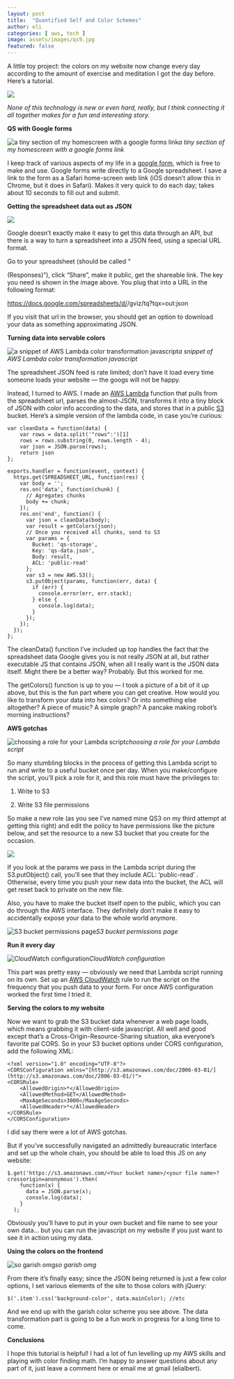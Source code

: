 ```yaml
---
layout: post
title:  "Quantified Self and Color Schemes"
author: eli
categories: [ aws, tech ]
image: assets/images/qs9.jpg
featured: false
---
```


A little toy project: the colors on my website now change every day according to the amount of exercise and meditation I got the day before. Here’s a tutorial.

![]({{site.baseurl}}/assets/images/qs1.png)

*None of this technology is new or even hard, really, but I think connecting it all together makes for a fun and interesting story.*

**QS with Google forms**

![a tiny section of my homescreen with a google forms link]({{site.baseurl}}/assets/images/qs9.jpg)*a tiny section of my homescreen with a google forms link*

I keep track of various aspects of my life in a [google form](https://www.google.com/forms/about/), which is free to make and use. Google forms write directly to a Google spreadsheet. I save a link to the form as a Safari home-screen web link (iOS doesn’t allow this in Chrome, but it does in Safari). Makes it very quick to do each day; takes about 10 seconds to fill out and submit.

**Getting the spreadsheet data out as JSON**

![]({{site.baseurl}}/assets/images/qs2.png)

Google doesn’t exactly make it easy to get this data through an API, but there is a way to turn a spreadsheet into a JSON feed, using a special URL format.

Go to your spreadsheet (should be called “<form name> (Responses)”), click “Share”, make it public, get the shareable link. The key you need is shown in the image above. You plug that into a URL in the following format:

https://docs.google.com/spreadsheets/d/<YOUR KEY HERE>/gviz/tq?tqx=out:json

If you visit that url in the browser, you should get an option to download your data as something approximating JSON.

**Turning data into servable colors**

![a snippet of AWS Lambda color transformation javascript]({{site.baseurl}}/assets/images/qs3.png)*a snippet of AWS Lambda color transformation javascript*

The spreadsheet JSON feed is rate limited; don’t have it load every time someone loads your website — the googs will not be happy.

Instead, I turned to AWS. I made an [AWS Lambda](https://aws.amazon.com/lambda/) function that pulls from the spreadsheet url, parses the almost-JSON, transforms it into a tiny block of JSON with color info according to the data, and stores that in a public [S3](https://aws.amazon.com/s3/) bucket. Here’s a simple version of the lambda code, in case you’re curious:

    var cleanData = function(data) {
        var rows = data.split('"rows":')[1]
        rows = rows.substring(0, rows.length - 4);
        var json = JSON.parse(rows);
        return json
    };

    exports.handler = function(event, context) {
      https.get(SPREADSHEET_URL, function(res) {
        var body = '';
        res.on('data', function(chunk) {
          // Agregates chunks
          body += chunk;
        });
        res.on('end', function() {
          var json = cleanData(body);
          var result = getColors(json);
          // Once you received all chunks, send to S3
          var params = {
            Bucket: 'qs-storage',
            Key: 'qs-data.json',
            Body: result,
            ACL: 'public-read'
          };
          var s3 = new AWS.S3();
          s3.putObject(params, function(err, data) {
            if (err) {
              console.error(err, err.stack);
            } else {
              console.log(data);
            }
          });
        });
      });
    };

The cleanData() function I’ve included up top handles the fact that the spreadsheet data Google gives you is not really JSON at all, but rather executable JS that contains JSON, when all I really want is the JSON data itself. Might there be a better way? Probably. But this worked for me.

The getColors() function is up to you — I took a picture of a bit of it up above, but this is the fun part where you can get creative. How would you like to transform your data into hex colors? Or into something else altogether? A piece of music? A simple graph? A pancake making robot’s morning instructions?

**AWS gotchas**

![choosing a role for your Lambda script]({{site.baseurl}}/assets/images/qs4.png)*choosing a role for your Lambda script*

So many stumbling blocks in the process of getting this Lambda script to run and write to a useful bucket once per day. When you make/configure the script, you’ll pick a role for it, and this role must have the privileges to:

1. Write to S3

1. Write S3 file permissions

So make a new role (as you see I’ve named mine QS3 on my third attempt at getting this right) and edit the policy to have permissions like the picture below, and set the resource to a new S3 bucket that you create for the occasion.

![]({{site.baseurl}}/assets/images/qs5.png)

If you look at the params we pass in the Lambda script during the S3.putObject() call, you’ll see that they include ACL: ‘public-read’ . Otherwise, every time you push your new data into the bucket, the ACL will get reset back to private on the new file.

Also, you have to make the bucket itself open to the public, which you can do through the AWS interface. They definitely don’t make it easy to accidentally expose your data to the whole world anymore.

![S3 bucket permissions page]({{site.baseurl}}/assets/images/qs6.png)*S3 bucket permissions page*

**Run it every day**

![CloudWatch configuration]({{site.baseurl}}/assets/images/qs7.png)*CloudWatch configuration*

This part was pretty easy — obviously we need that Lambda script running on its own. Set up an [AWS CloudWatch](https://aws.amazon.com/cloudwatch/) rule to run the script on the frequency that you push data to your form. For once AWS configuration worked the first time I tried it.

**Serving the colors to my website**

Now we want to grab the S3 bucket data whenever a web page loads, which means grabbing it with client-side javascript. All well and good except that’s a Cross-Origin-Resource-Sharing situation, aka everyone’s favorite pal CORS. So in your S3 bucket options under CORS configuration, add the following XML:

    <?xml version="1.0" encoding="UTF-8"?>
    <CORSConfiguration xmlns="[http://s3.amazonaws.com/doc/2006-03-01/](http://s3.amazonaws.com/doc/2006-03-01/)">
    <CORSRule>
        <AllowedOrigin>*</AllowedOrigin>
        <AllowedMethod>GET</AllowedMethod>
        <MaxAgeSeconds>3000</MaxAgeSeconds>
        <AllowedHeader>*</AllowedHeader>
    </CORSRule>
    </CORSConfiguration>

I did say there were a lot of AWS gotchas.

But if you’ve successfully navigated an admittedly bureaucratic interface and set up the whole chain, you should be able to load this JS on any website:

    $.get('https://s3.amazonaws.com/<Your bucket name>/<your file name>?crossorigin=anonymous').then(
        function(x) {
          data = JSON.parse(x);
          console.log(data);
        }
      );

Obviously you’ll have to put in your own bucket and file name to see your own data… but you can run the javascript on my website if you just want to see it in action using my data.

**Using the colors on the frontend**

![so garish omg]({{site.baseurl}}/assets/images/qs8.png)*so garish omg*

From there it’s finally easy; since the JSON being returned is just a few color options, I set various elements of the site to those colors with jQuery:

    $('.item').css('background-color', data.mainColor); //etc

And we end up with the garish color scheme you see above. The data transformation part is going to be a fun work in progress for a long time to come.

**Conclusions**

I hope this tutorial is helpful! I had a lot of fun levelling up my AWS skills and playing with color finding math. I’m happy to answer questions about any part of it, just leave a comment here or email me at gmail (elialbert).
